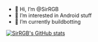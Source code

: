 - 👋 Hi, I’m @SirRGB
- 👀 I’m interested in Android stuff
- 🌱 I’m currently buildbotting

[![SirRGB's GitHub stats](https://github-readme-stats.vercel.app/api?username=SirRGB&show_icons=true&include_all_commits=true&theme=tokyonight)](https://github.com/SirRGB)
